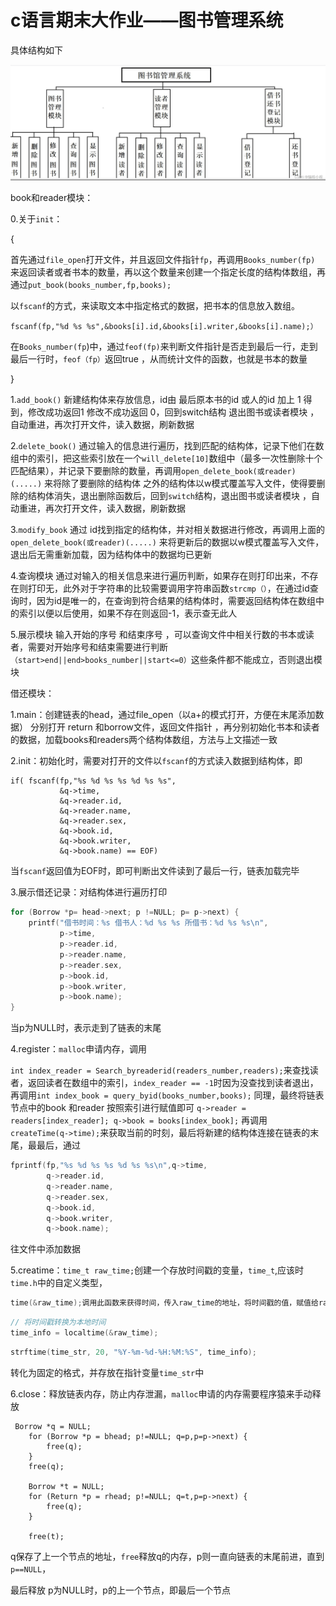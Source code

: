 # c语言期末大作业——图书管理系统



具体结构如下

![-2c1330ba75081bf](./-2c1330ba75081bf.png)



book和reader模块： 

0.关于`init`：

{

首先通过`file_open`打开文件，并且返回文件指针`fp`，再调用`Books_number(fp)` 来返回读者或者书本的数量，再以这个数量来创建一个指定长度的结构体数组，再通过`put_book(books_number,fp,books);`

以`fscanf`的方式，来读取文本中指定格式的数据，把书本的信息放入数组。

`fscanf(fp,"%d %s %s",&books[i].id,&books[i].writer,&books[i].name);）`



在`Books_number(fp`)中，通过`feof(fp)`来判断文件指针是否走到最后一行，走到最后一行时，`feof（fp）`返回true ，从而统计文件的函数，也就是书本的数量

}



1.`add_book()` 新建结构体来存放信息，id由 最后原本书的id 或人的id 加上 1 得到，修改成功返回1 修改不成功返回 0，回到switch结构 退出图书或读者模块 ，自动重进，再次打开文件，读入数据，刷新数据

2.`delete_book()` 通过输入的信息进行遍历，找到匹配的结构体，记录下他们在数组中的索引，把这些索引放在一个`will_delete[10]`数组中（最多一次性删除十个匹配结果），并记录下要删除的数量，再调用`open_delete_book(或reader)(.....)` 来将除了要删除的结构体 之外的结构体以w模式覆盖写入文件，使得要删除的结构体消失，退出删除函数后，回到`switch`结构，退出图书或读者模块 ，自动重进，再次打开文件，读入数据，刷新数据

3.`modify_book` 通过 id找到指定的结构体，并对相关数据进行修改，再调用上面的`open_delete_book(或reader)(.....)` 来将更新后的数据以w模式覆盖写入文件，退出后无需重新加载，因为结构体中的数据均已更新

4.查询模块  通过对输入的相关信息来进行遍历判断，如果存在则打印出来，不存在则打印无，此外对于字符串的比较需要调用字符串函数`strcmp（）`，在通过id查询时，因为id是唯一的，在查询到符合结果的结构体时，需要返回结构体在数组中的索引以便以后使用，如果不存在则返回-1，表示查无此人

5.展示模块  输入开始的序号 和结束序号 ，可以查询文件中相关行数的书本或读者，需要对开始序号和结束需要进行判断 `（start>end||end>books_number||start<=0）`这些条件都不能成立，否则退出模块



借还模块：

1.main：创建链表的head，通过file_open（以a+的模式打开，方便在末尾添加数据） 分别打开 return 和borrow文件，返回文件指针 ，再分别初始化书本和读者的数据，加载books和readers两个结构体数组，方法与上文描述一致

2.init：初始化时，需要对打开的文件以`fscanf`的方式读入数据到结构体，即

```
if( fscanf(fp,"%s %d %s %s %d %s %s",
           &q->time,
           &q->reader.id,
           &q->reader.name,
           &q->reader.sex,
           &q->book.id,
           &q->book.writer,
           &q->book.name) == EOF)
```

当`fscanf`返回值为EOF时，即可判断出文件读到了最后一行，链表加载完毕

3.展示借还记录：对结构体进行遍历打印

```c
for (Borrow *p= head->next; p !=NULL; p= p->next) {
    printf("借书时间：%s 借书人：%d %s %s 所借书：%d %s %s\n",
           p->time,
           p->reader.id,
           p->reader.name,
           p->reader.sex,
           p->book.id,
           p->book.writer,
           p->book.name);
}
```

当p为NULL时，表示走到了链表的末尾

4.register：`malloc`申请内存，调用 

`int index_reader = Search_byreaderid(readers_number,readers);`来查找读者，返回读者在数组中的索引，`index_reader == -1`时因为没查找到读者退出，再调用`int index_book = query_byid(books_number,books);` 同理，最终将链表节点中的book 和reader 按照索引进行赋值即可 `q->reader = readers[index_reader]; q->book = books[index_book];`  再调用 `createTime(q->time);`来获取当前的时刻，最后将新建的结构体连接在链表的末尾，最最后，通过

```c
fprintf(fp,"%s %d %s %s %d %s %s\n",q->time,
        q->reader.id,
        q->reader.name,
        q->reader.sex,
        q->book.id,
        q->book.writer,
        q->book.name);
```

往文件中添加数据

5.creatime：`time_t raw_time;`创建一个存放时间戳的变量，`time_t`,应该时`time.h`中的自定义类型，

```c
time(&raw_time);调用此函数来获得时间，传入raw_time的地址，将时间戳的值，赋值给raw_time
```

```c
// 将时间戳转换为本地时间
time_info = localtime(&raw_time);
```

```c
strftime(time_str, 20, "%Y-%m-%d-%H:%M:%S", time_info);
```

转化为固定的格式，并存放在指针变量`time_str`中

6.close：释放链表内存，防止内存泄漏，`malloc`申请的内存需要程序猿来手动释放

```
 Borrow *q = NULL;
    for (Borrow *p = bhead; p!=NULL; q=p,p=p->next) {
        free(q);
    }
    free(q);

    Borrow *t = NULL;
    for (Return *p = rhead; p!=NULL; q=t,p=p->next) {
        free(q);
    }

    free(t);
```

q保存了上一个节点的地址，`free`释放q的内存，p则一直向链表的末尾前进，直到`p==NULL`，

最后释放 p为NULL时，p的上一个节点，即最后一个节点
